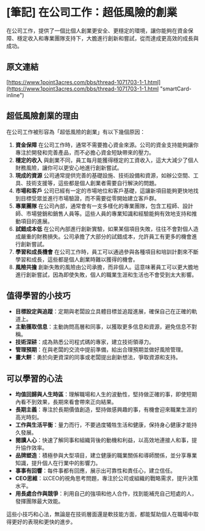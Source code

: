 # [筆記] 在公司工作：超低風險的創業

在公司工作，提供了一個比個人創業更安全、更穩定的環境，讓你能夠在資金保障、穩定收入和專業團隊支持下，大膽進行創新和嘗試，從而達成更高效的成長與成功。
<!--more-->
## 原文連結
[https://www.1point3acres.com/bbs/thread-1071703-1-1.html](https://www.1point3acres.com/bbs/thread-1071703-1-1.html "smartCard-inline")

## 超低風險創業的理由

在公司工作被形容為「超低風險的創業」有以下幾個原因：

1. **資金保障**
   在公司工作時，通常不需要擔心資金來源。公司的資金支持能夠讓你專注於開發和完善產品，而不必擔心資金短缺帶來的壓力。
2. **穩定的收入**
   與創業不同，員工每月能獲得穩定的工資收入，這大大減少了個人財務風險，讓你可以更安心地進行創新嘗試。
3. **現成的資源**
   公司通常提供完善的基礎設施、技術設備和資源，如辦公空間、工具、技術支援等，這些都是個人創業者需要自行解決的問題。
4. **市場和客戶**
   公司已經有一定的市場地位和客戶基礎，這讓新項目能夠更快地找到目標受眾並進行市場驗證，而不需要從零開始建立客戶群。
5. **專業團隊**
   在公司內部，通常會有一支多樣化的專業團隊，包含工程師、設計師、市場營銷和銷售人員等。這些人員的專業知識和經驗能夠有效地支持和推動項目的進展。
6. **試錯成本低**
   在公司內部進行創新實驗，如果某個項目失敗，往往不會對個人造成嚴重的財務損失。公司承擔了大部分的試錯成本，允許員工有更多的機會進行創新嘗試。
7. **學習和成長機會**
   在公司工作時，員工可以通過參與各種項目和培訓計劃來不斷學習和成長，這些都是個人創業時難以獲得的機會。
8. **風險共擔**
   創新失敗的風險由公司承擔，而非個人。這意味著員工可以更大膽地進行創新嘗試，因為即使失敗，個人的職業生涯和生活也不會受到太大影響。

## 值得學習的小技巧

- **目標設定與追蹤**：定期與老闆設立具體目標並追蹤進展，確保自己在正確的軌道上。
- **主動獲取信息**：主動詢問高層和同事，以獲取更多信息和資源，避免信息不對稱。
- **技術深耕**：成為熟悉公司程式碼的專家，建立技術領導力。
- **管理預期**：在與老闆的交流中提前準備，給出合理預期並做好風險管理。
- **畫大餅**：勇於向更資深的同事或老闆提出創新想法，爭取資源和支持。

## 可以學習的心法

- **均值回歸與人生時區**：理解職場和人生的波動性，堅持做正確的事，即使短期內看不到效果，長期來看會帶來正向結果。
- **長期主義**：專注於長期價值創造，堅持做感興趣的事，有機會迎來職業生涯的高光時刻。
- **工作與生活平衡**：量力而行，不要過度犧牲生活和健康，保持身心健康才能持久發展。
- **閱讀人心**：快速了解同事和組織背後的動機和利益，以高效地連接人和事，提升協作效率。
- **品牌塑造**：積極參與大型項目，建立健康的職業關係和導師關係，並分享專業知識，提升個人在行業中的影響力。
- **事事有回響**：每件事都有回應，展示出可靠性和責任心，建立信任。
- **CEO思維**：以CEO的視角思考問題，專注於公司或組織的戰略需求，提升決策水平。
- **用長處合作與競爭**：利用自己的強項和他人合作，找到能補充自己短處的人，發揮團隊最大效能。

這些小技巧和心法，無論是在技術層面還是軟技能方面，都能幫助個人在職場中取得更好的表現和更快的進步。


